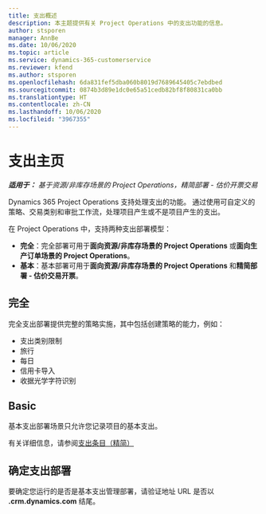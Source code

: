 ```yaml
---
title: 支出概述
description: 本主题提供有关 Project Operations 中的支出功能的信息。
author: stsporen
manager: AnnBe
ms.date: 10/06/2020
ms.topic: article
ms.service: dynamics-365-customerservice
ms.reviewer: kfend
ms.author: stsporen
ms.openlocfilehash: 6da831fef5dba060b8019d7689645405c7ebdbed
ms.sourcegitcommit: 0874b3d89e1dc0e65a51cedb82bf8f80831ca0bb
ms.translationtype: HT
ms.contentlocale: zh-CN
ms.lasthandoff: 10/06/2020
ms.locfileid: "3967355"
---
```

# <a name="expense-home-page"></a>支出主页

_**适用于：** 基于资源/非库存场景的 Project Operations，精简部署 - 估价开票交易_


Dynamics 365 Project Operations 支持处理支出的功能。 通过使用可自定义的策略、交易类别和审批工作流，处理项目产生或不是项目产生的支出。

在 Project Operations 中，支持两种支出部署模型： 

- **完全**：完全部署可用于**面向资源/非库存场景的 Project Operations** 或**面向生产订单场景的 Project Operations**。
- **基本**：基本部署可用于**面向资源/非库存场景的 Project Operations** 和**精简部署 - 估价交易开票**。

## <a name="full"></a>完全 
完全支出部署提供完整的策略实施，其中包括创建策略的能力，例如：

  - 支出类别限制
  - 旅行
  - 每日
  - 信用卡导入
  - 收据光学字符识别

## <a name="basic"></a>Basic 
基本支出部署场景只允许您记录项目的基本支出。 

有关详细信息，请参阅[支出条目（精简）](basic-expense.md)

## <a name="determine-your-expense-deployment"></a>确定支出部署
要确定您运行的是否是基本支出管理部署，请验证地址 URL 是否以 **.crm.dynamics.com** 结尾。 
